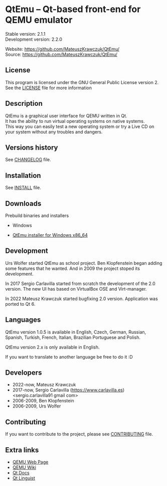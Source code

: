 # QtEmu &ndash; Qt-based front-end for QEMU emulator

Stable version: 2.1.1 <br />
Development version: 2.2.0 <br />

Website: https://github.com/MateuszKrawczuk/QtEmu/ <br />
Source: https://github.com/MateuszKrawczuk/QtEmu/

## License

This program is licensed under the GNU General Public License version 2.
See the [LICENSE](https://github.com/MateuszKrawczuk/QtEmu/blob/master/LICENSE.md) file for more information

## Description

QtEmu is a graphical user interface for QEMU written in Qt. <br />
It has the ability to run virtual operating systems on native systems. <br />
This way you can easily test a new operating system or try a Live CD on your system without any troubles and dangers.

## Versions history

See [CHANGELOG](https://github.com/MateuszKrawczuk/QtEmu/blob/master/CHANGELOG.md) file.

## Installation

See [INSTALL](https://github.com/MateuszKrawczuk/QtEmu/blob/master/INSTALL.md) file.

## Downloads

Prebuild binaries and installers

- Windows

* [QtEmu installer for Windows x86_64](https://github.com/MateuszKrawczuk/QtEmu/releases/download/2.1.1/qtemu.exe)

## Development

Urs Wolfer started QtEmu as school project. Ben Klopfenstein began adding some features that he wanted.
And in 2009 the project stoped its development.

In 2017 Sergio Carlavilla started from scratch the development of the 2.0 version. The new UI has based on
VirtualBox OSE and Virt-manager.

In 2022 Mateusz Krawczuk started bugfixing 2.0 version. Application was ported to Qt 6.

## Languages

QtEmu version 1.0.5 is available in English, Czech, German, Russian, Spanish, Turkish, French, Italian,
Brazilian Portuguese and Polish.

QtEmu version 2.x is only available in English.

If you want to translate to another language be free to do it :D

## Developers

* 2022-now, Mateusz Krawczuk <mat krawczuk gmail com>
* 2017-now, Sergio Carlavilla (https://www.carlavilla.es) <sergio.carlavilla91 gmail com>
* 2006-2009, Ben Klopfenstein <benklop gmail com>
* 2006-2009, Urs Wolfer <uwolfer fwo ch> 

## Contributing

If you want to contribute to the project, please see [CONTRIBUTING](https://github.com/MateuszKrawczuk/QtEmu/blob/master/CONTRIBUTING.md) file.

## Extra links

* [QEMU Web Page](https://www.qemu.org/)
* [QEMU Wiki](https://wiki.qemu.org/Main_Page)
* [Qt Docs](http://doc.qt.io/qt-6/index.html)
* [Qt Linguist](https://doc.qt.io/qt-6/qtlinguist-index.html)

